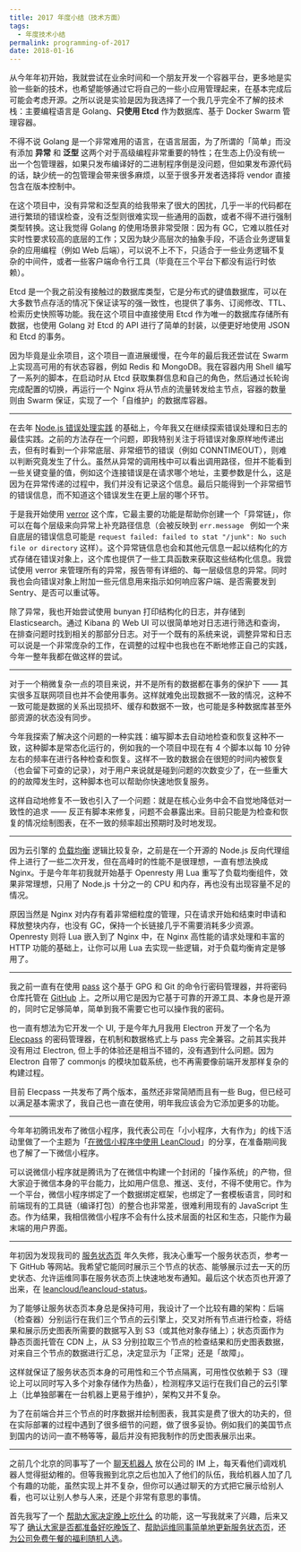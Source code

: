 ```yaml
---
title: 2017 年度小结（技术方面）
tags:
  - 年度技术小结
permalink: programming-of-2017
date: 2018-01-16
---
```


从今年年初开始，我就尝试在业余时间和一个朋友开发一个容器平台，更多地是实验一些新的技术，也希望能够通过它将自己的一些小应用管理起来，在基本完成后可能会考虑开源。之所以说是实验是因为我选择了一个我几乎完全不了解的技术栈：主要编程语言是 Golang、**只使用 Etcd** 作为数据库、基于 Docker Swarm 管理容器。

不得不说 Golang 是一个非常难用的语言，在语言层面，为了所谓的「简单」而没有添加 **异常** 和 **泛型** 这两个对于高级编程非常重要的特性；在生态上仍没有统一出一个包管理器，如果只发布编译好的二进制程序倒是没问题，但如果发布源代码的话，缺少统一的包管理会带来很多麻烦，以至于很多开发者选择将 vendor 直接包含在版本控制中。

在这个项目中，没有异常和泛型真的给我带来了很大的困扰，几乎一半的代码都在进行繁琐的错误检查，没有泛型则很难实现一些通用的函数，或者不得不进行强制类型转换。这让我觉得 Golang 的使用场景非常受限：因为有 GC，它难以胜任对实时性要求较高的底层的工作；又因为缺少高层次的抽象手段，不适合业务逻辑复杂的应用编程（例如 Web 后端），可以说不上不下，只适合于一些业务逻辑不复杂的中间件，或者一些客户端命令行工具（毕竟在三个平台下都没有运行时依赖）。

Etcd 是一个我之前没有接触过的数据库类型，它是分布式的键值数据库，可以在大多数节点存活的情况下保证读写的强一致性，也提供了事务、订阅修改、TTL、检索历史快照等功能。我在这个项目中直接使用 Etcd 作为唯一的数据库存储所有数据，也使用 Golang 对 Etcd 的 API 进行了简单的封装，以便更好地使用 JSON 和 Etcd 的事务。

因为毕竟是业余项目，这个项目一直进展缓慢，在今年的最后我还尝试在 Swarm 上实现高可用的有状态容器，例如 Redis 和 MongoDB。我在容器内用 Shell 编写了一系列的脚本，在启动时从 Etcd 获取集群信息和自己的角色，然后通过长轮询完成配置的切换，再运行一个 Nginx 将从节点的流量转发给主节点，容器的数量则由 Swarm 保证，实现了一个「自维护」的数据库容器。

- - - -

在去年 [Node.js 错误处理实践](https://jysperm.me/2016/10/nodejs-error-handling/) 的基础上，今年我又在继续探索错误处理和日志的最佳实践。之前的方法存在一个问题，即我特别关注于将错误对象原样地传递出去，但有时看到一个非常底层、非常细节的错误（例如 CONNTIMEOUT），则难以判断究竟发生了什么。虽然从异常的调用栈中可以看出调用路径，但并不能看到一些关键变量的值，例如这个连接错误是在请求哪个地址，主要参数是什么，这是因为在异常传递的过程中，我们并没有记录这个信息。最后只能得到一个非常细节的错误信息，而不知道这个错误发生在更上层的哪个环节。

于是我开始使用 [verror](https://github.com/joyent/node-verror) 这个库，它最主要的功能是帮助你创建一个「异常链」，你可以在每个层级来向异常上补充路径信息（会被反映到 `err.message ` 例如一个来自底层的错误信息可能是 `request failed: failed to stat "/junk": No such file or directory` 这样）。这个异常链信息也会和其他元信息一起以结构化的方式存储在错误对象上，这个库也提供了一些工具函数来获取这些结构化信息。我尝试使用 verror 来管理所有的异常，报告带有详细的、每一层级信息的异常。同时我也会向错误对象上附加一些元信息用来指示如何响应客户端、是否需要发到 Sentry、是否可以重试等。

除了异常，我也开始尝试使用 bunyan 打印结构化的日志，并存储到 Elasticsearch。通过 Kibana 的 Web UI 可以很简单地对日志进行筛选和查询，在排查问题时找到相关的那部分日志。对于一个既有的系统来说，调整异常和日志可以说是一个非常庞杂的工作，在调整的过程中也我也在不断地修正自己的实践，今年一整年我都在做这样的尝试。

- - - -

对于一个稍微复杂一点的项目来说，并不是所有的数据都在事务的保护下 —— 其实很多互联网项目也并不会使用事务。这样就难免出现数据不一致的情况，这种不一致可能是数据的关系出现损坏、缓存和数据不一致，也可能是多种数据库甚至外部资源的状态没有同步。

今年我探索了解决这个问题的一种实践：编写脚本去自动地检查和恢复这种不一致，这种脚本是常态化运行的，例如我的一个项目中现在有 4 个脚本以每 10 分钟左右的频率在进行各种检查和恢复。这样不一致的数据会在很短的时间内被恢复（也会留下可查的记录），对于用户来说就是碰到问题的次数变少了，在一些重大的的故障发生时，这种脚本也可以帮助你快速地恢复服务。

这样自动地修复不一致也引入了一个问题：就是在核心业务中会不自觉地降低对一致性的追求 —— 反正有脚本来修复，问题不会暴露出来。目前只能是为检查和恢复的情况绘制图表，在不一致的频率超出预期时及时地发现。

- - - -

因为云引擎的 [负载均衡](https://zhuanlan.zhihu.com/p/26251587) 逻辑比较复杂，之前是在一个开源的 Node.js 反向代理组件上进行了一些二次开发，但在高峰时的性能不是很理想，一直有想法换成 Nginx。于是今年年初我就开始基于 Openresty 用 Lua 重写了负载均衡组件，效果非常理想，只用了 Node.js 十分之一的 CPU 和内存，再也没有出现容量不足的情况。

原因当然是 Nginx 对内存有着非常细粒度的管理，只在请求开始和结束时申请和释放整块内存，也没有 GC，保持一个长链接几乎不需要消耗多少资源。Openresty 则将 Lua 嵌入到了 Nginx 中，在 Nginx 高性能的请求处理和丰富的 HTTP 功能的基础上，让你可以用 Lua 去实现一些逻辑，对于负载均衡肯定是够用了。

- - - -

我之前一直有在使用 [pass](http://www.passwordstore.org/) 这个基于 GPG 和 Git 的命令行密码管理器，并将密码仓库托管在 [GitHub](https://github.com/jysperm/passwords) 上。之所以用它是因为它基于可靠的开源工具、本身也是开源的，同时它足够简单，简单到我不需要它也可以操作我的密码。

也一直有想法为它开发一个 UI, 于是今年九月我用 Electron 开发了一个名为 [Elecpass](https://github.com/jysperm/elecpass) 的密码管理器，在机制和数据格式上与 pass 完全兼容。之前其实我并没有用过 Electron, 但上手的体验还是相当不错的，没有遇到什么问题。因为 Electron 自带了 commonjs 的模块加载系统，也不再需要像前端开发那样复杂的构建过程。

目前 Elecpass 一共发布了两个版本，虽然还非常简陋而且有一些 Bug，但已经可以满足基本需求了，我自己也一直在使用，明年我应该会为它添加更多的功能。

- - - -

今年年初腾讯发布了微信小程序，我代表公司在「小小程序，大有作为」的线下活动里做了一个主题为「[在微信小程序中使用 LeanCloud](https://github.com/jysperm/slides/blob/master/We%20App.pdf)」的分享，在准备期间我也了解了一下微信小程序。

可以说微信小程序就是腾讯为了在微信中构建一个封闭的「操作系统」的产物，但大家迫于微信本身的平台能力，比如用户信息、推送、支付，不得不使用它。作为一个平台，微信小程序绑定了一个数据绑定框架，也绑定了一套模板语言，同时和前端现有的工具链（编译打包）的整合也非常差，很难利用现有的 JavaScript 生态。作为结果，我相信微信小程序不会有什么技术层面的社区和生态，只能作为最末端的用户界面。

- - - -

年初因为发现我司的 [服务状态页](https://status.leancloud.cn) 年久失修，我决心重写一个服务状态页，参考一下 GitHub 等网站。我希望它能同时展示三个节点的状态、能够展示过去一天的历史状态、允许运维同事在服务状态页上快速地发布通知。最后这个状态页也开源了出来，在 [leancloud/leancloud-status](https://github.com/leancloud/leancloud-status)。

为了能够让服务状态页本身总是保持可用，我设计了一个比较有趣的架构：后端（检查器）分别运行在我们三个节点的云引擎上，交叉对所有节点进行检查，将结果和展示历史图表所需要的数据写入到 S3（或其他对象存储上）；状态页面作为静态页面托管在 CDN 上，从 S3 分别拉取三个节点的检查结果和历史图表数据，对来自三个节点的数据进行汇总，决定显示为「正常」还是「故障」。

这样就保证了服务状态页本身的可用性和三个节点隔离，可用性仅依赖于 S3（理论上可以同时写入多个对象存储作为热备），检测程序又运行在我们自己的云引擎上（比单独部署在一台机器上更易于维护），架构又并不复杂。

为了在前端合并三个节点的时序数据并绘制图表，我其实是费了很大的功夫的，但在实际部署的过程中遇到了很多细节的问题，做了很多妥协。例如我们的美国节点到国内的访问一直不畅等等，最后并没有把我制作的历史图表展示出来。

- - - -

之前几个北京的同事写了一个 [聊天机器人](https://github.com/leancloud/obama) 放在公司的 IM 上，每天看他们调戏机器人觉得挺幼稚的。但等我搬到北京之后也加入了他们的队伍，我给机器人加了几个有趣的功能，虽然实现上并不复杂，但你可以通过聊天的方式把它展示给别人看，也可以让别人参与人来，还是个非常有意思的事情。

首先我写了一个 [帮助大家决定晚上吃什么](https://zhuanlan.zhihu.com/p/27183277) 的功能，这一写我就来了兴趣，后来又写了 [确认大家是否都准备好吃晚饭了](https://github.com/leancloud/obama/blob/master/scripts/are-you-ready.js)、[帮助运维同事简单地更新服务状态页](https://github.com/leancloud/obama/blob/master/scripts/status.js)，还 [为公司免费午餐的福利随机人选](https://github.com/leancloud/obama/blob/master/scripts/lunch.js)。
